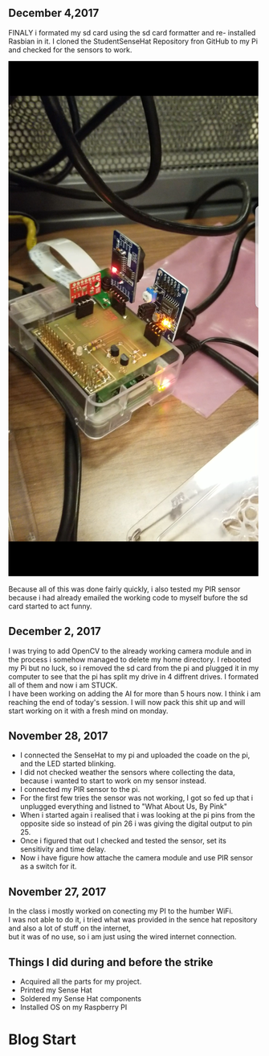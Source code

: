 ## December 4,2017
FINALY i formated my sd card using the sd card formatter and re- installed Rasbian in it. I cloned the StudentSenseHat Repository fron GitHub to my Pi and checked for the sensors to work.<br>

![Alt text](https://github.com/AbhaySingla/college/blob/master/PCB%20board%20runnig.png)<br>

Because all of this was done fairly quickly, i also tested my PIR sensor because i had already emailed the working code to myself bufore the sd card started to act funny.

## December 2, 2017
I was trying to add OpenCV to the already working camera module and in the process i somehow managed to delete my home directory. I rebooted my Pi but no luck, so i removed the sd card from the pi and plugged it in my computer to see that the pi has split my drive in 4 diffrent drives. I formated all of them and now i am STUCK.<br> 
I have been working on adding the AI for more than 5 hours now. I think i am reaching the end of today's session. I will now pack this shit up and will start working on it with a fresh mind on monday. 

## November 28, 2017
- I connected the SenseHat to my pi and uploaded the coade on the pi, and the LED started blinking.<br>
- I did not checked weather the sensors where collecting the data, because i wanted to start to work on my sensor instead.
- I connected my PIR sensor to the pi.
- For the first few tries the sensor was not working, I got so fed up that i unplugged everything and listned to "What About Us, By Pink"
- When i started again i realised that i was looking at the pi pins from the opposite side so instead of pin 26 i was giving the digital output to pin 25.
- Once i figured that out I checked and tested the sensor, set its sensitivity and time delay.
- Now i have figure how attache the camera module and use PIR sensor as a switch for it.

## November 27, 2017
In the class i mostly worked on conecting my PI to the humber WiFi.<br>
I was not able to do it, i tried what was provided in the sence hat repository and also a lot of stuff on the internet,<br>
but it was of no use, so i am just using the wired internet connection.


## Things I did during and before the strike
- Acquired all the parts for my project.
- Printed my Sense Hat
- Soldered my Sense Hat components
- Installed OS on my Raspberry PI

# Blog Start
